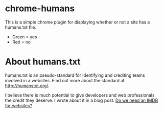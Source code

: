 # chrome-humans
This is a simple chrome plugin for displaying whether or not a site has a humans.txt file.

* Green = yes
* Red = no

# About humans.txt
humans.txt is an pseudo-standard for identifying and crediting teams involved in a websites. Find out more about the standard at http://humanstxt.org/.

I believe there is much potential to give developers and web professionals the credit they deserve. I wrote about it in a blog post: [Do we need an IMDB for websites?](https://ohryan.ca/2016/05/28/do-we-need-an-imdb-for-websites/)
